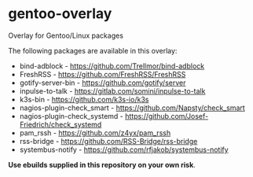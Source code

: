 gentoo-overlay
==============

Overlay for Gentoo/Linux packages

The following packages are available in this overlay:

* bind-adblock - https://github.com/Trellmor/bind-adblock
* FreshRSS - https://github.com/FreshRSS/FreshRSS
* gotify-server-bin - https://github.com/gotify/server
* inpulse-to-talk - https://gitlab.com/somini/inpulse-to-talk
* k3s-bin - https://github.com/k3s-io/k3s
* nagios-plugin-check_smart - https://github.com/Napsty/check_smart
* nagios-plugin-check_systemd - https://github.com/Josef-Friedrich/check_systemd
* pam_rssh - https://github.com/z4yx/pam_rssh
* rss-bridge - https://github.com/RSS-Bridge/rss-bridge
* systembus-notify - https://github.com/rfjakob/systembus-notify

**Use ebuilds supplied in this repository on your own risk**.
